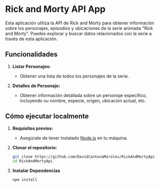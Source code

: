 # Rick and Morty API App

Esta aplicación utiliza la API de Rick and Morty para obtener información sobre los personajes, episodios y ubicaciones de la serie animada "Rick and Morty". Puedes explorar y buscar datos relacionados con la serie a través de esta aplicación.

## Funcionalidades

1. **Listar Personajes:**
   - Obtener una lista de todos los personajes de la serie.

2. **Detalles de Personaje:**
   - Obtener información detallada sobre un personaje específico, incluyendo su nombre, especie, origen, ubicación actual, etc.


## Cómo ejecutar localmente

1. **Requisitos previos:**
   - Asegúrate de tener instalado [Node.js](https://nodejs.org/) en tu máquina.

2. **Clonar el repositorio:**
   ```bash
   git clone https://github.com/DavidCantunaMorales/RickAndMortyApi
   cd RickAndMortyApi
   ```
3. **Instalar Dependencias**
   ```bash
   npm install
   ```


